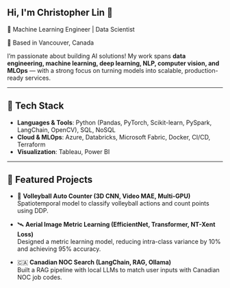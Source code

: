 ## Hi, I'm Christopher Lin 👋

<!--
**xup65k6t6/xup65k6t6** is a ✨ _special_ ✨ repository because its `README.md` (this file) appears on your GitHub profile.

Here are some ideas to get you started:

- 🔭 I’m currently working on ...
- 🌱 I’m currently learning ...
- 👯 I’m looking to collaborate on ...
- 🤔 I’m looking for help with ...
- 💬 Ask me about ...
- 📫 How to reach me: ...
- 😄 Pronouns: ...
- ⚡ Fun fact: ...
-->
🚀 Machine Learning Engineer | Data Scientist  

📍 Based in Vancouver, Canada  

I’m passionate about building AI solutions! My work spans **data engineering, machine learning, deep learning, NLP, computer vision, and MLOps** — with a strong focus on turning models into scalable, production-ready services.  

---

## 🔧 Tech Stack  

- **Languages & Tools**: Python (Pandas, PyTorch, Scikit-learn, PySpark, LangChain, OpenCV), SQL, NoSQL
- **Cloud & MLOps**: Azure, Databricks, Microsoft Fabric, Docker, CI/CD, Terraform  
- **Visualization**: Tableau, Power BI  

---

## 📂 Featured Projects  

- 🏐 **Volleyball Auto Counter (3D CNN, Video MAE, Multi-GPU)**  
  Spatiotemporal model to classify volleyball actions and count points using DDP.  

- 🛰 **Aerial Image Metric Learning (EfficientNet, Transformer, NT-Xent Loss)**  
  Designed a metric learning model, reducing intra-class variance by 10% and achieving 95% accuracy.  

- 🇨🇦 **Canadian NOC Search (LangChain, RAG, Ollama)**  
  Built a RAG pipeline with local LLMs to match user inputs with Canadian NOC job codes.  


